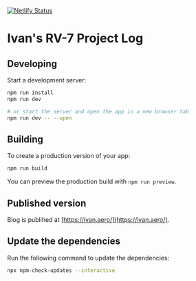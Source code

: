 [![Netlify Status](https://api.netlify.com/api/v1/badges/976b773e-e79f-433c-95cf-45e477f7943a/deploy-status)](https://app.netlify.com/sites/ivans-rv/deploys)

# Ivan's RV-7 Project Log

## Developing

Start a development server:

```bash
npm run install
npm run dev

# or start the server and open the app in a new browser tab
npm run dev -- --open
```

## Building

To create a production version of your app:

```bash
npm run build
```

You can preview the production build with `npm run preview`.

## Published version

Blog is publihed at [https://ivan.aero/](https://ivan.aero/).

## Update the dependencies

Run the following command to update the dependencies:

```bash
npx npm-check-updates --interactive
```
